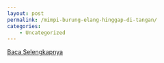 ```yaml
---
layout: post
permalink: /mimpi-burung-elang-hinggap-di-tangan/
categories:
    - Uncategorized
---
```


[Baca Selengkapnya](/02)